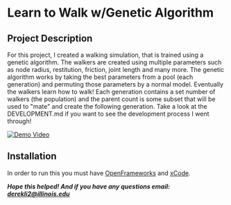 # Learn to Walk w/Genetic Algorithm

## Project Description 
For this project, I created a walking simulation, that is trained using a genetic algorithm. The walkers are created using multiple parameters such as node radius, restitution, friction, joint length and many more. The genetic algorithm works by taking the best parameters from a pool (each generation) and permuting those parameters by a normal model. Eventually the walkers learn how to walk! Each generation contains a set number of walkers (the population) and the parent count is some subset that will be used to "mate" and create the following generation. Take a look at the DEVELOPMENT.md if you want to see the development process I went through!

[![Demo Video](0.png)](https://www.youtube.com/watch?v=2zt2N-ssj8A&feature=youtu.be "Demo Video")

## Installation

In order to run this you must have [OpenFrameworks](https://openframeworks.cc/) and [xCode](https://developer.apple.com/xcode/).

***Hope this helped! And if you have any questions email: derekli2@illinois.edu***

